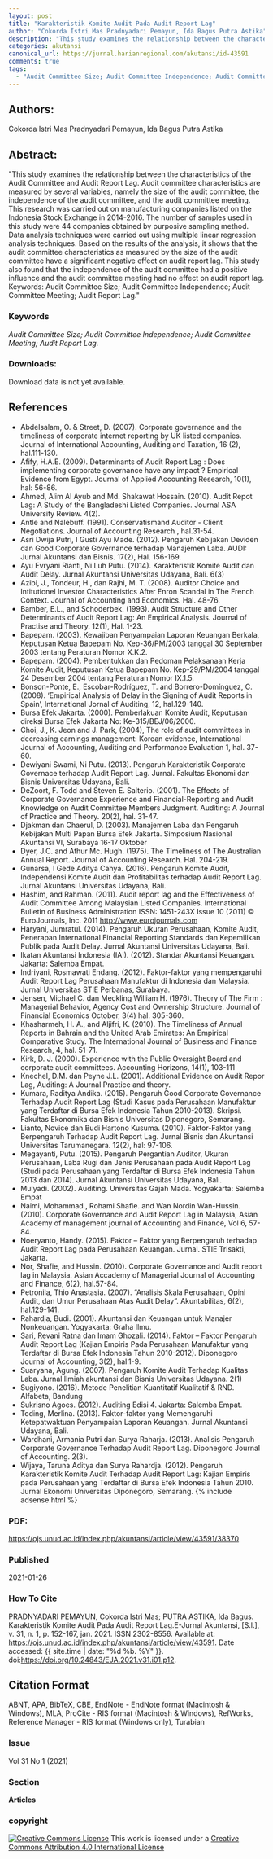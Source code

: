 ```yaml
---
layout: post
title: "Karakteristik Komite Audit Pada Audit Report Lag"
author: "Cokorda Istri Mas Pradnyadari Pemayun, Ida Bagus Putra Astika"
description: "This study examines the relationship between the characteristics of the Audit Committee and Audit Report Lag Audit committee characteristics are measured by several var"
categories: akutansi
canonical_url: https://jurnal.harianregional.com/akutansi/id-43591
comments: true
tags:
  - "Audit Committee Size; Audit Committee Independence; Audit Committee Meeting; Audit Report Lag."
---
```


## Authors:
Cokorda Istri Mas Pradnyadari Pemayun, Ida Bagus Putra Astika

## Abstract:
"This study examines the relationship between the characteristics of the Audit Committee and Audit Report Lag. Audit committee characteristics are measured by several variables, namely the size of the audit committee, the independence of the audit committee, and the audit committee meeting. This research was carried out on manufacturing companies listed on the Indonesia Stock Exchange in 2014-2016. The number of samples used in this study were 44 companies obtained by purposive sampling method. Data analysis techniques were carried out using multiple linear regression analysis techniques. Based on the results of the analysis, it shows that the audit committee characteristics as measured by the size of the audit committee have a significant negative effect on audit report lag. This study also found that the independence of the audit committee had a positive influence and the audit committee meeting had no effect on audit report lag. Keywords: Audit Committee Size; Audit Committee Independence; Audit Committee Meeting; Audit Report Lag."

### Keywords
*Audit Committee Size; Audit Committee Independence; Audit Committee Meeting; Audit Report Lag.*

### Downloads:
Download data is not yet available.

## References
- Abdelsalam, O. & Street, D. (2007). Corporate governance and the timeliness of corporate internet reporting by UK listed companies. Journal of International Accounting, Auditing and Taxation, 16 (2), hal.111-130.
- Afify, H.A.E. (2009). Determinants of Audit Report Lag : Does implementing corporate governance have any impact ? Empirical Evidence from Egypt. Journal of Applied Accounting Research, 10(1), hal: 56-86.
- Ahmed, Alim Al Ayub and Md. Shakawat Hossain. (2010).  Audit Repot Lag: A Study of the Bangladeshi Listed Companies. Journal ASA University Review. 4(2).
- Antle and Nalebuff. (1991). Conservatismand Auditor - Client Negotiations. Journal of Accounting Research , hal.31-54.
- Asri Dwija Putri, I Gusti Ayu Made. (2012). Pengaruh Kebijakan Deviden dan Good Corporate Governance terhadap Manajemen Laba. AUDI: Jurnal Akuntansi dan Bisnis. 17(2), Hal. 156-169.
- Ayu Evryani Rianti, Ni Luh Putu. (2014). Karakteristik Komite Audit dan Audit Delay. Jurnal Akuntansi Universitas Udayana, Bali. 6(3)
- Azibi, J., Tondeur, H., dan Rajhi, M. T. (2008). Auditor Choice and Intitutionel Investor Characteristics After Enron Scandal in The French Context. Journal of Accounting and Economics. Hal. 48-76.
- Bamber, E.L., and Schoderbek. (1993). Audit Structure and Other Determinants of Audit Report Lag: An Empirical Analysis. Journal of Practise and Theory. 12(1), Hal. 1-23.
- Bapepam. (2003). Kewajiban Penyampaian Laporan Keuangan Berkala, Keputusan Ketua Bapepam No. Kep-36/PM/2003 tanggal 30 September 2003 tentang Peraturan Nomor X.K.2.
- Bapepam. (2004). Pembentukkan dan Pedoman Pelaksanaan Kerja Komite Audit, Keputusan Ketua Bapepam No. Kep-29/PM/2004 tanggal 24 Desember 2004 tentang Peraturan Nomor IX.1.5.
- Bonson-Ponte, E., Escobar-Rodríguez, T. and Borrero-Domínguez, C.  (2008). ‘Empirical Analysis of Delay in the Signing of Audit Reports in Spain’, International Jornal of Auditing, 12, hal.129-140.
- Bursa Efek Jakarta. (2000). Pemberlakuan Komite Audit, Keputusan direksi Bursa Efek Jakarta No: Ke-315/BEJ/06/2000.
- Choi, J., K. Jeon and J. Park, (2004), The role of audit committees in decreasing earnings management: Korean evidence, International Journal of Accounting, Auditing and Performance Evaluation 1, hal. 37-60.
- Dewiyani Swami, Ni Putu. (2013). Pengaruh Karakteristik Corporate Governace terhadap Audit Report Lag. Jurnal. Fakultas Ekonomi dan Bisnis Universitas Udayana, Bali.
- DeZoort, F. Todd and Steven E. Salterio. (2001). The Effects of Corporate Governance Experience and Financial-Reporting and Audit Knowledge on Audit Committee Members Judgment. Auditing: A Journal of Practice and Theory. 20(2), hal. 31-47.
- Djakman dan Chaerul, D. (2003). Manajemen Laba dan Pengaruh Kebijakan Multi Papan Bursa Efek Jakarta. Simposium Nasional Akuntansi VI, Surabaya 16-17 Oktober
- Dyer, J.C. and Athur Mc. Hugh. (1975). The Timeliness of The Australian Annual Report. Journal of Accounting Research. Hal. 204-219.
- Gunarsa, I Gede Aditya Cahya. (2016). Pengaruh Komite Audit, Independensi Komite Audit dan Profitabilitas terhadap Audit Report Lag. Jurnal Akuntansi Universitas Udayana, Bali.
- Hashim, and Rahman. (2011). Audit report lag and the Effectiveness of Audit Committee Among Malaysian Listed Companies. International Bulletin of Business Administration ISSN: 1451-243X Issue 10 (2011) © EuroJournals, Inc. 2011 http://www.eurojournals.com
- Haryani, Jumratul. (2014). Pengaruh Ukuran Perusahaan, Komite Audit, Penerapan International Financial Reporting Standards dan Kepemilikan Publik pada Audit Delay. Jurnal Akuntansi Universitas Udayana, Bali.
- Ikatan Akuntansi Indonesia (IAI). (2012). Standar Akuntansi Keuangan. Jakarta: Salemba Empat.
- Indriyani, Rosmawati Endang. (2012). Faktor-faktor yang mempengaruhi Audit Report Lag Perusahaan Manufaktur di Indonesia dan Malaysia. Jurnal Universitas STIE Perbanas, Surabaya.
- Jensen, Michael C. dan Meckling William H. (1976). Theory of The Firm : Managerial Behavior, Agency Cost and Ownership Structure. Journal of Financial Economics October,  3(4) hal. 305-360.
- Khasharmeh, H. A., and Aljifri, K. (2010). The Timeliness of Annual Reports in Bahrain and the United Arab Emirates: An Empirical Comparative Study. The International Journal of Business and Finance Research, 4, hal. 51-71.
- Kirk, D. J. (2000). Experience with the Public Oversight Board and corporate audit committees. Accounting Horizons, 14(1), 103-111
- Knechel, D.M. dan Peyne J.L. (2001). Additional Evidence on Audit Repor Lag, Auditing: A Journal Practice and theory.
- Kumara, Raditya Andika. (2015). Pengaruh Good Corporate Governance Terhadap Audit Report Lag (Studi Kasus pada Perusahaan Manufaktur yang Terdaftar di Bursa Efek Indonesia Tahun 2010-2013). Skripsi. Fakultas Ekonomika dan Bisnis Universitas Diponegoro, Semarang.
- Lianto, Novice dan Budi Hartono Kusuma. (2010). Faktor-Faktor yang Berpengaruh Terhadap Audit Report Lag. Jurnal Bisnis dan Akuntansi Universitas Tarumanegara. 12(2), hal: 97-106.
- Megayanti, Putu. (2015). Pengaruh Pergantian Auditor, Ukuran Perusahaan, Laba Rugi dan Jenis Perusahaan pada Audit Report Lag (Studi pada Perusahaan yang Terdaftar di Bursa Efek Indonesia Tahun 2013 dan 2014). Jurnal Akuntansi Universitas Udayana, Bali.
- Mulyadi. (2002). Auditing. Universitas Gajah Mada. Yogyakarta: Salemba Empat
- Naimi, Mohammad., Rohami Shafie. and Wan Nordin Wan-Hussin. (2010). Corporate Governance and Audit Report Lag in Malaysia, Asian Academy of management journal of Accounting and Finance, Vol 6, 57-84.
- Noeryanto, Handy. (2015). Faktor – Faktor yang Berpengaruh terhadap Audit Report Lag pada Perusahaan Keuangan. Jurnal. STIE Trisakti, Jakarta.
- Nor, Shafie, and Hussin. (2010). Corporate Governance and Audit report lag in Malaysia. Asian Accademy of Managerial Journal of Accounting and Finance, 6(2), hal.57-84.
- Petronila, Thio Anastasia. (2007). “Analisis Skala Perusahaan, Opini Audit, dan Umur Perusahaan Atas Audit Delay”. Akuntabilitas, 6(2), hal.129-141.
- Rahardja, Budi. (2001). Akuntansi dan Keuangan untuk Manajer Nonkeuangan. Yogyakarta: Graha Ilmu.
- Sari, Revani Ratna dan Imam Ghozali. (2014). Faktor – Faktor Pengaruh Audit Report Lag (Kajian Empiris Pada Perusahaan Manufaktur yang Terdaftar di Bursa Efek Indonesia Tahun 2010-2012). Diponegoro Journal of Accounting, 3(2), hal.1-9.
- Suaryana, Agung. (2007). Pengaruh Komite Audit Terhadap Kualitas Laba. Jurnal Ilmiah akuntansi dan Bisnis Universitas Udayana. 2(1)
- Sugiyono. (2016). Metode Penelitian Kuantitatif Kualitatif & RND. Alfabeta, Bandung
- Sukrisno Agoes. (2012). Auditing Edisi 4. Jakarta: Salemba Empat.
- Toding, Merlina. (2013). Faktor-faktor yang Memengaruhi Ketepatwaktuan Penyampaian Laporan Keuangan. Jurnal Akuntansi Udayana, Bali.
- Wardhani, Armania Putri dan Surya Raharja. (2013). Analisis Pengaruh Corporate Governance Terhadap Audit Report Lag. Diponegoro Journal of Accounting. 2(3).
- Wijaya, Taruna Aditya dan Surya Rahardja. (2012). Pengaruh Karakteristik Komite Audit Terhadap Audit Report Lag: Kajian Empiris pada Perusahaan yang Terdaftar di Bursa Efek Indonesia Tahun 2010. Jurnal Ekonomi Universitas Diponegoro, Semarang.
{% include adsense.html %}
### PDF:
https://ojs.unud.ac.id/index.php/akuntansi/article/view/43591/38370

### Published
2021-01-26

### How To Cite
PRADNYADARI PEMAYUN, Cokorda Istri Mas; PUTRA ASTIKA, Ida Bagus.  Karakteristik Komite Audit Pada Audit Report Lag.E-Jurnal Akuntansi, [S.l.], v. 31, n. 1, p. 152-167, jan. 2021. ISSN 2302-8556. Available at: <https://ojs.unud.ac.id/index.php/akuntansi/article/view/43591>. Date accessed: {{ site.time | date: "%d %b. %Y" }}. doi:https://doi.org/10.24843/EJA.2021.v31.i01.p12.

## Citation Format
ABNT, APA, BibTeX, CBE, EndNote - EndNote format (Macintosh & Windows), MLA, ProCite - RIS format (Macintosh & Windows), RefWorks, Reference Manager - RIS format (Windows only), Turabian

### Issue
Vol 31 No 1 (2021)

### Section 
**Articles**

### copyright 
<a href="http://creativecommons.org/licenses/by/4.0/" rel="license"><img src="https://i.creativecommons.org/l/by/4.0/88x31.png" alt="Creative Commons License" /></a>
This work is licensed under a <a href="http://creativecommons.org/licenses/by/4.0/" rel="nofollow">Creative Commons Attribution 4.0 International License</a>
